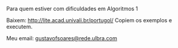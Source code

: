 Para quem estiver com dificuldades em Algoritmos 1

Baixem: http://lite.acad.univali.br/portugol/
Copiem os exemplos e executem.

Meu email: gustavofsoares@rede.ulbra.com